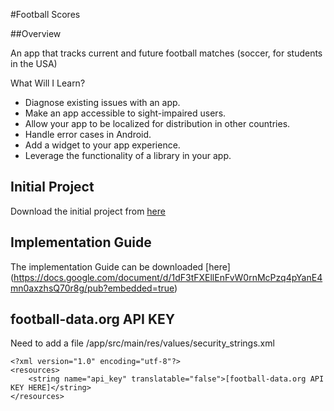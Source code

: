 #Football Scores

##Overview

An app that tracks current and future football matches (soccer, for students in the USA)

What Will I Learn?

 * Diagnose existing issues with an app.
 * Make an app accessible to sight-impaired users.
 * Allow your app to be localized for distribution in other countries.
 * Handle error cases in Android.
 * Add a widget to your app experience.
 * Leverage the functionality of a library in your app.

## Initial Project

Download the initial project from [here](https://www.udacity.com/course/viewer#!/c-nd801/l-4302058591/m-4276988636)

## Implementation Guide

The implementation Guide can be downloaded [here]
(https://docs.google.com/document/d/1dF3tFXEllEnFvW0rnMcPzq4pYanE4mn0axzhsQ70r8g/pub?embedded=true)

## football-data.org API KEY

Need to add a file /app/src/main/res/values/security_strings.xml

```
<?xml version="1.0" encoding="utf-8"?>
<resources>
    <string name="api_key" translatable="false">[football-data.org API KEY HERE]</string>
</resources>
```